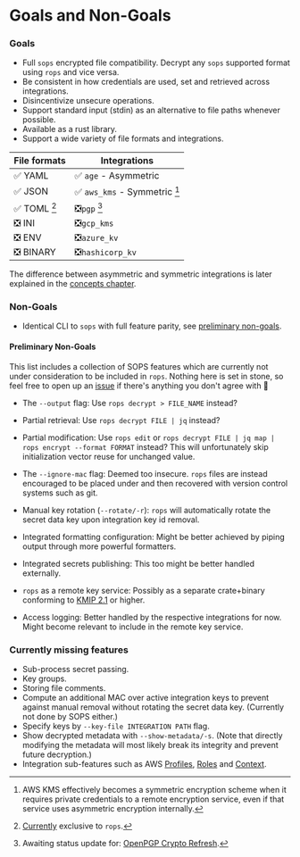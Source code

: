# Goals and Non-Goals

### Goals

* Full `sops` encrypted file compatibility. Decrypt any `sops` supported format using `rops` and vice versa.
* Be consistent in how credentials are used, set and retrieved across integrations.
* Disincentivize unsecure operations.
* Support standard input (stdin) as an alternative to file paths whenever possible.
* Available as a rust library.
* Support a wide variety of file formats and integrations.

|File formats  | Integrations                  |
| ---          | ---                           |
| ✅ YAML      | ✅ `age` - Asymmetric         |
| ✅ JSON      | ✅ `aws_kms` - Symmetric [^1] |
| ✅ TOML [^2] | ❎`pgp` [^3]                  |
| ❎ INI       | ❎`gcp_kms`                   |
| ❎ ENV       | ❎`azure_kv`                  |
| ❎ BINARY    | ❎`hashicorp_kv`              |

The difference between asymmetric and symmetric integrations is later explained in the [concepts chapter](concepts.md#integration-key-id).

[^1]: AWS KMS effectively becomes a symmetric encryption scheme when it requires private credentials to a remote encryption service, even if that service uses asymmetric encryption internally.

[^2]: [Currently](https://github.com/getsops/sops/pull/812) exclusive to `rops`.

[^3]: Awaiting status update for: [OpenPGP Crypto Refresh](https://datatracker.ietf.org/doc/draft-ietf-openpgp-crypto-refresh/).


### Non-Goals

* Identical CLI to `sops` with full feature parity, see [preliminary non-goals](#preliminary-non-goals).

#### Preliminary Non-Goals

This list includes a collection of SOPS features which are currently not under consideration to be included in `rops`. Nothing here is set in stone, so feel free to open up an [issue](https://github.com/gibbz00/rops/issues) if there's anything you don't agree with 🙂

- The `--output` flag: Use `rops decrypt > FILE_NAME` instead?

- Partial retrieval: Use `rops decrypt FILE | jq` instead?

- Partial modification: 
  Use `rops edit` or `rops decrypt FILE | jq map | rops encrypt --format FORMAT` instead? This will unfortunately skip initialization vector reuse for unchanged value.

- The `--ignore-mac` flag: Deemed too insecure. `rops` files are instead encouraged to be placed under and then recovered with version control systems such as git.

- Manual key rotation (`--rotate/-r`): `rops` will automatically rotate the secret data key upon integration key id removal.

- Integrated formatting configuration: Might be better achieved by piping output through more powerful formatters.

- Integrated secrets publishing: This too might be better handled externally.

- `rops` as a remote key service: Possibly as a separate crate+binary conforming to [KMIP 2.1](https://en.wikipedia.org/wiki/Key_Management_Interoperability_Protocol) or higher.

- Access logging: Better handled by the respective integrations for now. Might become relevant to include in the remote key service.

### Currently missing features

- Sub-process secret passing. 
- Key groups.
- Storing file comments.
- Compute an additional MAC over active integration keys to prevent against manual removal without rotating the secret data key. (Currently not done by SOPS either.)
- Specify keys by `--key-file INTEGRATION PATH` flag.
- Show decrypted metadata with `--show-metadata/-s`. (Note that directly modifying the metadata will most likely break its integrity and prevent future decryption.)
- Integration sub-features such as AWS [Profiles](https://github.com/getsops/sops#27kms-aws-profiles), [Roles](https://github.com/getsops/sops#28assuming-roles-and-using-kms-in-various-aws-accounts) and [Context](https://github.com/getsops/sops#29aws-kms-encryption-context).
